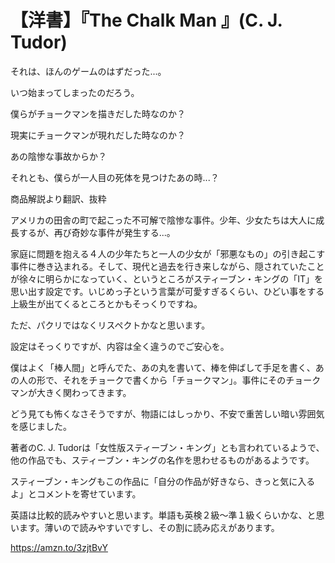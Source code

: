 # 【洋書】『The Chalk Man 』(C. J. Tudor)

それは、ほんのゲームのはずだった...。

いつ始まってしまったのだろう。

僕らがチョークマンを描きだした時なのか？

現実にチョークマンが現れだした時なのか？

あの陰惨な事故からか？

それとも、僕らが一人目の死体を見つけたあの時...？

商品解説より翻訳、抜粋

アメリカの田舎の町で起こった不可解で陰惨な事件。少年、少女たちは大人に成長するが、再び奇妙な事件が発生する...。

家庭に問題を抱える４人の少年たちと一人の少女が「邪悪なもの」の引き起こす事件に巻き込まれる。そして、現代と過去を行き来しながら、隠されていたことが徐々に明らかになっていく、というところがスティーブン・キングの「IT」を思い出す設定です。いじめっ子という言葉が可愛すぎるくらい、ひどい事をする上級生が出てくるところとかもそっくりですね。

ただ、パクリではなくリスペクトかなと思います。

設定はそっくりですが、内容は全く違うのでご安心を。

僕はよく「棒人間」と呼んでた、あの丸を書いて、棒を伸ばして手足を書く、あの人の形で、それをチョークで書くから「チョークマン」。事件にそのチョークマンが大きく関わってきます。

どう見ても怖くなさそうですが、物語にはしっかり、不安で重苦しい暗い雰囲気を感じました。

著者のC. J. Tudorは「女性版スティーブン・キング」とも言われているようで、他の作品でも、スティーブン・キングの名作を思わせるものがあるようです。

スティーブン・キングもこの作品に「自分の作品が好きなら、きっと気に入るよ」とコメントを寄せています。

英語は比較的読みやすいと思います。単語も英検２級～準１級くらいかな、と思います。薄いので読みやすいですし、その割に読み応えがあります。

<https://amzn.to/3zjtBvY>